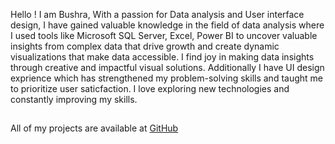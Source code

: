 

Hello ! I am Bushra, 
With a passion for Data analysis and User interface design, I have gained valuable knowledge in the field of data analysis where I used tools like Microsoft SQL Server, Excel, Power BI to uncover valuable insights from complex data that drive growth and create dynamic visualizations that make data accessible. I find joy in making data insights through creative and impactful visual solutions. Additionally I have UI design exprience which  has strengthened my problem-solving skills and taught me to prioritize user saticfaction. I love exploring new technologies and constantly improving my skills.

## 

All of my projects are available at <a href="https://github.com/Bushra1216?tab=repositories" target="_blank">GitHub</a></p> <br><br>





